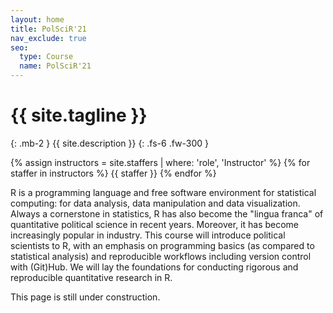```yaml
---
layout: home
title: PolSciR'21
nav_exclude: true
seo:
  type: Course
  name: PolSciR'21
---
```


# {{ site.tagline }}
{: .mb-2 }
{{ site.description }}
{: .fs-6 .fw-300 }

{% assign instructors = site.staffers | where: 'role', 'Instructor' %}
{% for staffer in instructors %}
{{ staffer }}
{% endfor %}


R is a programming language and free software environment for statistical computing: for data analysis, data manipulation and data visualization. Always a cornerstone in statistics, R has also become the "lingua franca" of quantitative political science in recent years. Moreover, it has become increasingly popular in industry. This course will introduce political scientists to R, with an emphasis on programming basics (as compared to statistical analysis) and reproducible workflows including version control with (Git)Hub. We will lay the foundations for conducting rigorous and reproducible quantitative research in R.

This page is still under construction. 
